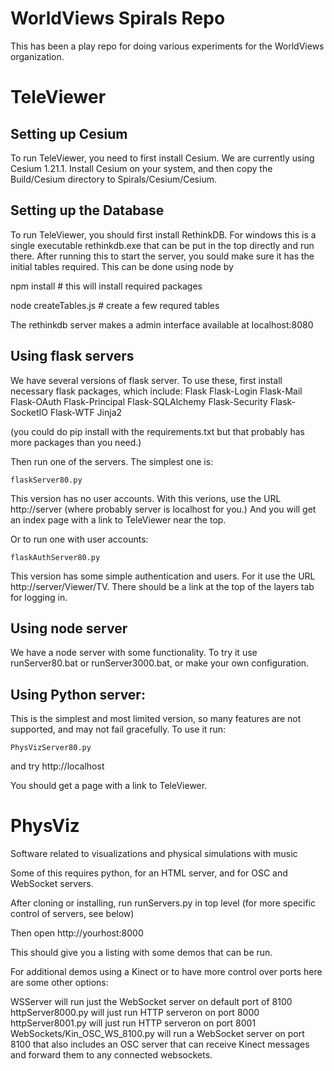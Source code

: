# WorldViews Spirals Repo

This has been a play repo for doing various experiments for the WorldViews
organization.

TeleViewer
==========

Setting up Cesium
-----------------
To run TeleViewer, you need to first install Cesium.  We are currently
using Cesium 1.21.1.  Install Cesium on your system, and then copy
the Build/Cesium directory to Spirals/Cesium/Cesium.

Setting up the Database
-----------------------

To run TeleViewer, you should first install RethinkDB.  For windows this
is a single executable rethinkdb.exe that can be put in the top directly
and run there.  After running this to start the server, you sould make
sure it has the initial tables required.  This can be done using node by

   npm install                   # this will install required packages

   node createTables.js          # create a few requred tables

The rethinkdb server makes a admin interface available at localhost:8080

Using flask servers
-------------------

We have several versions of flask server.  To use these, first install
necessary flask packages, which include:
Flask
Flask-Login
Flask-Mail
Flask-OAuth
Flask-Principal
Flask-SQLAlchemy
Flask-Security
Flask-SocketIO
Flask-WTF
Jinja2

(you could do pip install with the requirements.txt but that probably
has more packages than you need.)

Then run one of the servers.  The simplest one is:

    flaskServer80.py

This version has no user accounts.  With this verions, use the URL
http://server (where probably server is localhost for you.)
And you will get an index page with a link to TeleViewer near the
top.

Or to run one with user accounts:

    flaskAuthServer80.py

This version has some simple authentication and users.   For it
use the URL http://server/Viewer/TV.  There should be a link at
the top of the layers tab for logging in.


Using node server
-----------------

We have a node server with some functionality.  To try it use
runServer80.bat or runServer3000.bat, or make your own configuration.

Using Python server:
--------------------

This is the simplest and most limited version, so many features
are not supported, and may not fail gracefully.  To use it run:

    PhysVizServer80.py

and try http://localhost

You should get a page with a link to TeleViewer.


PhysViz
=======

Software related to visualizations and physical simulations with music

Some of this requires python, for an HTML server, and for
OSC and WebSocket servers.

After cloning or installing, run runServers.py in top level
(for more specific control of servers, see below)

Then open http://yourhost:8000

This should give you a listing with some demos that can be run.

For additional demos using a Kinect or to have more control over ports
here are some other options:

WSServer will run just the WebSocket server on default port of 8100
httpServer8000.py will just run HTTP serveron on port 8000
httpServer8001.py will just run HTTP serveron on port 8001
WebSockets/Kin_OSC_WS_8100.py will run a WebSocket server on port 8100
that also includes an OSC server that can receive Kinect messages and
forward them to any connected websockets.





